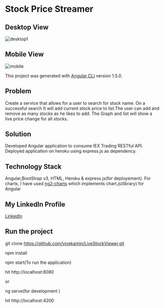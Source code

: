 
# Stock Price Streamer
## Desktop View
![desktop1](https://user-images.githubusercontent.com/25477734/33513346-d183a268-d6fd-11e7-8a1d-0511f6f77a22.png)
## Mobile View
![mobile](https://user-images.githubusercontent.com/25477734/33512993-5742ded4-d6f7-11e7-8157-b96f9b8de565.png)

This project was generated with [Angular CLI](https://github.com/angular/angular-cli) version 1.5.0.

## Problem
Create a service that allows for a user to search for stock name. On a successful search It will add current stock price to list.The user can add and remove as many stocks as he likes to add. The Graph and list will show a live price change for all stocks.

## Solution
Developed Angular application to consume IEX Trading RESTful API. Deployed application on heroku using express.js as dependency.

## Technology Stack
Angular,BootStrap v3, HTML, Heroku & express.js(for deployement).
For charts, I have used [ng2-charts](https://github.com/valor-software/ng2-charts) which implements chart.js(library) for Angular

## My LinkedIn Profile
[LinkedIn](https://www.linkedin.com/in/vivek-amin/)

## Run the project
git clone https://github.com/vivekamin/LiveStockViewer.git

npm install

npm start(To run the application)

hit http://localhost:8080


or 


ng serve(for development )

hit http://localhost:4200




